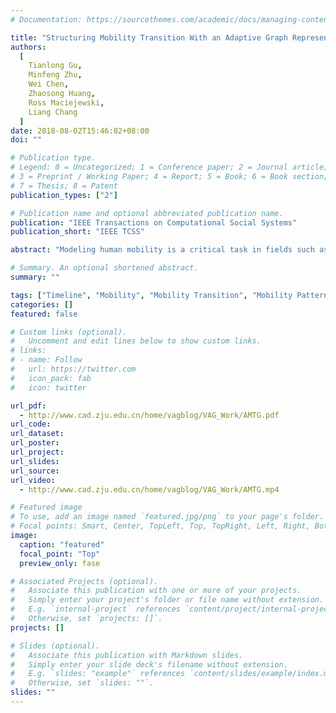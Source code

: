 ```yaml
---
# Documentation: https://sourcethemes.com/academic/docs/managing-content/

title: "Structuring Mobility Transition With an Adaptive Graph Representation."
authors:
  [
    Tianlong Gu,
    Minfeng Zhu,
    Wei Chen,
    Zhaosong Huang,
    Ross Maciejewski,
    Liang Chang
  ]
date: 2018-08-02T15:46:02+08:00
doi: ""

# Publication type.
# Legend: 0 = Uncategorized; 1 = Conference paper; 2 = Journal article;
# 3 = Preprint / Working Paper; 4 = Report; 5 = Book; 6 = Book section;
# 7 = Thesis; 8 = Patent
publication_types: ["2"]

# Publication name and optional abbreviated publication name.
publication: "IEEE Transactions on Computational Social Systems"
publication_short: "IEEE TCSS"

abstract: "Modeling human mobility is a critical task in fields such as urban planning, ecology, and epidemiology. Given the current use of mobile phones, there is an abundance of data that can be used to create models of high reliability. Existing techniques can reveal the macro-patterns of crowd movement or analyze the trajectory of a person; however, they typically focus on geographical characteristics. This paper presents a graph-based approach for structuring crowd mobility transition over multiple granularities in the context of social behavior. The key to our approach is an adaptive data representation, the adaptive mobility transition graph, that is globally generated from citywide human mobility data by defining the temporal trends of human mobility and the interleaved transitions between different mobility patterns. We describe the design, creation and manipulation of the adaptive mobility transition graph and introduce a visual analysis system that supports the multi-faceted exploration of citywide human mobility patterns."

# Summary. An optional shortened abstract.
summary: ""

tags: ["Timeline", "Mobility", "Mobility Transition", "Mobility Patterns"]
categories: []
featured: false

# Custom links (optional).
#   Uncomment and edit lines below to show custom links.
# links:
# - name: Follow
#   url: https://twitter.com
#   icon_pack: fab
#   icon: twitter

url_pdf:
  - http://www.cad.zju.edu.cn/home/vagblog/VAG_Work/AMTG.pdf
url_code:
url_dataset:
url_poster:
url_project:
url_slides:
url_source:
url_video:
  - http://www.cad.zju.edu.cn/home/vagblog/VAG_Work/AMTG.mp4

# Featured image
# To use, add an image named `featured.jpg/png` to your page's folder.
# Focal points: Smart, Center, TopLeft, Top, TopRight, Left, Right, BottomLeft, Bottom, BottomRight.
image:
  caption: "featured"
  focal_point: "Top"
  preview_only: fase

# Associated Projects (optional).
#   Associate this publication with one or more of your projects.
#   Simply enter your project's folder or file name without extension.
#   E.g. `internal-project` references `content/project/internal-project/index.md`.
#   Otherwise, set `projects: []`.
projects: []

# Slides (optional).
#   Associate this publication with Markdown slides.
#   Simply enter your slide deck's filename without extension.
#   E.g. `slides: "example"` references `content/slides/example/index.md`.
#   Otherwise, set `slides: ""`.
slides: ""
---
```


